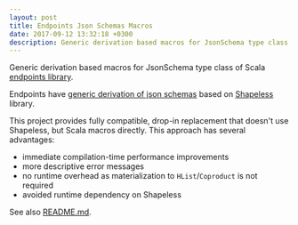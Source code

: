 ```yaml
---
layout: post
title: Endpoints Json Schemas Macros
date: 2017-09-12 13:32:18 +0300
description: Generic derivation based macros for JsonSchema type class of Scala endpoints library
---
```


Generic derivation based macros for JsonSchema type class of Scala [endpoints library](https://github.com/julienrf/endpoints).

Endpoints have [generic derivation of json schemas](https://julienrf.github.io/endpoints/algebras/json-schemas.html#generic-derivation-of-json-schemas)
based on [Shapeless](https://github.com/milessabin/shapeless) library.

This project provides fully compatible, drop-in replacement that doesn't use Shapeless, but Scala macros directly.
This approach has several advantages:

- immediate compilation-time performance improvements
- more descriptive error messages
- no runtime overhead as materialization to `HList`/`Coproduct` is not required
- avoided runtime dependency on Shapeless

See also [README.md](https://github.com/scalalandio/endpoints-json-schemas-macros/blob/master/README.md).
